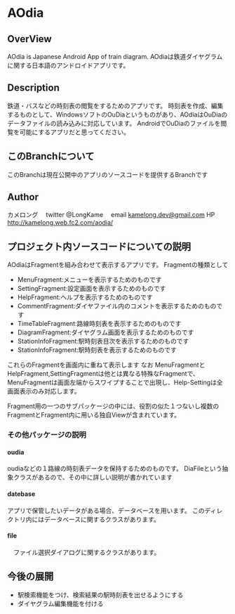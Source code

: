 AOdia
====
## OverView
AOdia is Japanese Android App of train diagram.
AOdiaは鉄道ダイヤグラムに関する日本語のアンドロイドアプリです。

## Description
鉄道・バスなどの時刻表の閲覧をするためのアプリです。
時刻表を作成、編集するものとして、WindowsソフトのOuDiaというものがあり、AOdiaはOuDiaのデータファイルの読み込みに対応しています。
AndroidでOuDiaのファイルを閲覧を可能にするアプリだと思ってください。

## このBranchについて
このBranchは現在公開中のアプリのソースコードを提供するBranchです


## Author
カメロング
　twitter @LongKame
　email kamelong.dev@gmail.com
  HP http://kamelong.web.fc2.com/aodia/

## プロジェクト内ソースコードについての説明
AOdiaはFragmentを組み合わせて表示するアプリです。
Fragmentの種類として
+ MenuFragment:メニューを表示するためのものです
+ SettingFragment:設定画面を表示するためのものです
+ HelpFragment:ヘルプを表示するためのものです
+ CommentFragment:ダイヤファイル内のコメントを表示するためのものです
+ TimeTableFragment:路線時刻表を表示するためのものです
+ DiagramFragment:ダイヤグラム画面を表示するためのものです
+ StationInfoFragment:駅時刻表目次を表示するためのものです
+ StationInfoFragment:駅時刻表を表示するためのものです

これらのFragmentを画面内に重ねて表示します
なお
MenuFragmentとHelpFragment,SettingFragmentは他とは異なる特殊なFragmentで、
MenuFragmentは画面左端からスワイプすることで出現し、Help-Settingは全画面表示のみ対応します。


Fragment用の一つのサブパッケージの中には、役割の似た１つないし複数のFragmentとFragment内に用いる独自Viewが含まれています。

### その他パッケージの説明
#### oudia
 oudiaなどの１路線の時刻表データを保持するためのものです。
 DiaFileという抽象クラスがあるので、その中に詳しい説明が書かれています
#### datebase
 アプリで保管したいデータがある場合、データベースを用います。
 このディレクトリ内にはデータベースに関するクラスがあります。
#### file
　ファイル選択ダイアログに関するクラスがあります。

## 今後の展開
+ 駅検索機能をつけ、検索結果の駅時刻表を出せるようにする
+ ダイヤグラム編集機能を付ける

